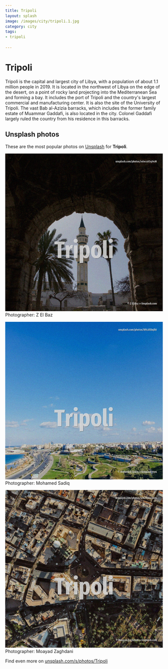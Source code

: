 ```yaml
---
title: Tripoli
layout: splash
image: /images/city/tripoli.1.jpg
category: city
tags:
- tripoli

---
```

# Tripoli

Tripoli  is the capital and largest city of Libya, with a population of about 1.1 million people in 
2019.
It is located in the northwest of Libya on the edge of the desert, on a point of rocky land 
projecting into the Mediterranean Sea and forming a bay.
It includes the port of Tripoli and the country's largest commercial and manufacturing center.
It is also the site of the University of Tripoli.
The vast Bab al-Azizia barracks, which includes the former family estate of Muammar Gaddafi, is 
also located in the city.
Colonel Gaddafi largely ruled the country from his residence in this barracks.

 
## Unsplash photos
These are the most popular photos on [Unsplash](https://unsplash.com) for **Tripoli**.
 
![Tripoli](/images/city/tripoli.1.jpg)
Photographer:  Z El Baz
 
![Tripoli](/images/city/tripoli.2.jpg)
Photographer:  Mohamed Sadiq
 
![Tripoli](/images/city/tripoli.3.jpg)
Photographer:  Moayad Zaghdani
 
Find even more on [unsplash.com/s/photos/Tripoli](https://unsplash.com/s/photos/Tripoli)
 
